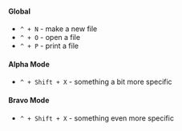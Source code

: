#### Global
* `^ + N` - make a new file
* `^ + O` - open a file
* `^ + P` - print a file

#### Alpha Mode
* `^ + Shift + X` - something a bit more specific

#### Bravo Mode
* `^ + Shift + X` - something even more specific
